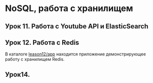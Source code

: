 # NoSQL, работа с хранилищем

## Урок 11. Работа с Youtube API и ElasticSearch


## Урок 12. Работа с Redis

В каталоге [leason12/app](leason12/app) находится приложение демонстрирующее работу с хранилищем Redis.

## Урок14. 